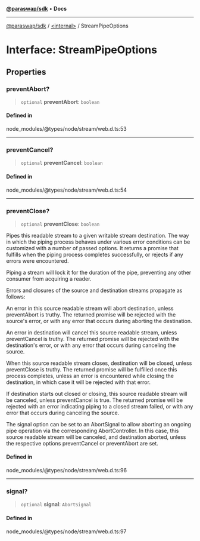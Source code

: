 [**@paraswap/sdk**](../../README.md) • **Docs**

***

[@paraswap/sdk](../../globals.md) / [\<internal\>](../README.md) / StreamPipeOptions

# Interface: StreamPipeOptions

## Properties

### preventAbort?

> `optional` **preventAbort**: `boolean`

#### Defined in

node\_modules/@types/node/stream/web.d.ts:53

***

### preventCancel?

> `optional` **preventCancel**: `boolean`

#### Defined in

node\_modules/@types/node/stream/web.d.ts:54

***

### preventClose?

> `optional` **preventClose**: `boolean`

Pipes this readable stream to a given writable stream destination.
The way in which the piping process behaves under various error
conditions can be customized with a number of passed options. It
returns a promise that fulfills when the piping process completes
successfully, or rejects if any errors were encountered.

Piping a stream will lock it for the duration of the pipe, preventing
any other consumer from acquiring a reader.

Errors and closures of the source and destination streams propagate
as follows:

An error in this source readable stream will abort destination,
unless preventAbort is truthy. The returned promise will be rejected
with the source's error, or with any error that occurs during
aborting the destination.

An error in destination will cancel this source readable stream,
unless preventCancel is truthy. The returned promise will be rejected
with the destination's error, or with any error that occurs during
canceling the source.

When this source readable stream closes, destination will be closed,
unless preventClose is truthy. The returned promise will be fulfilled
once this process completes, unless an error is encountered while
closing the destination, in which case it will be rejected with that
error.

If destination starts out closed or closing, this source readable
stream will be canceled, unless preventCancel is true. The returned
promise will be rejected with an error indicating piping to a closed
stream failed, or with any error that occurs during canceling the
source.

The signal option can be set to an AbortSignal to allow aborting an
ongoing pipe operation via the corresponding AbortController. In this
case, this source readable stream will be canceled, and destination
aborted, unless the respective options preventCancel or preventAbort
are set.

#### Defined in

node\_modules/@types/node/stream/web.d.ts:96

***

### signal?

> `optional` **signal**: `AbortSignal`

#### Defined in

node\_modules/@types/node/stream/web.d.ts:97
